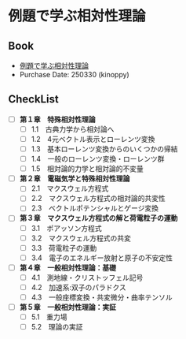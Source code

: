 # 例題で学ぶ相対性理論

## Book
- [例題で学ぶ相対性理論](https://www.nippyo.co.jp/shop/book/8835.html)
- Purchase Date: 250330 (kinoppy)

## CheckList
- [ ] **第１章　特殊相対性理論**  
    - [ ] 1.1　古典力学から相対論へ  
    - [ ] 1.2　4元ベクトル表示とローレンツ変換  
    - [ ] 1.3　基本ローレンツ変換からのいくつかの帰結  
    - [ ] 1.4　一般のローレンツ変換・ローレンツ群  
    - [ ] 1.5　相対論的力学と相対論的不変量  
- [ ] **第２章　電磁気学と特殊相対性理論**  
    - [ ] 2.1　マクスウェル方程式  
    - [ ] 2.2　マクスウェル方程式の相対論的共変性  
    - [ ] 2.3　ベクトルポテンシャルとゲージ変換  
- [ ] **第３章　マクスウェル方程式の解と荷電粒子の運動**  
    - [ ] 3.1　ポアッソン方程式  
    - [ ] 3.2　マクスウェル方程式の共変  
    - [ ] 3.3　荷電粒子の運動  
    - [ ] 3.4　電子のエネルギー放射と原子の不安定性  
- [ ] **第４章　一般相対性理論：基礎**  
    - [ ] 4.1　測地線・クリストッフェル記号  
    - [ ] 4.2　加速系:双子のパラドクス  
    - [ ] 4.3　一般座標変換・共変微分・曲率テンソル  
- [ ] **第５章　一般相対性理論：実証**  
    - [ ] 5.1　重力場  
    - [ ] 5.2　理論の実証  